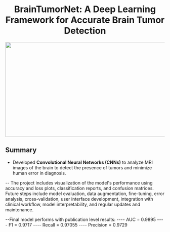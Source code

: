 <h1 align="center">BrainTumorNet: A Deep Learning Framework for Accurate Brain Tumor Detection </h1>
<p align = "center" style = "border-radius: 10px;"><img src="https://github.com/user-attachments/assets/72d4e560-7460-4414-b18d-c4ba406a4072" width = "700px" height="300px"></p>

## Summary 
- Developed **Convolutional Neural Networks (CNNs)** to analyze MRI images of the brain to detect the presence of tumors and minimize human error in diagnosis. 

-- The project includes visualization of the model's performance using accuracy and loss plots, classification reports, and confusion matrices. Future steps include model evaluation, data augmentation, fine-tuning, error analysis, cross-validation, user interface development, integration with clinical workflow, model interpretability, and regular updates and maintenance.

--Final model performs with publication level results:
---- AUC = 0.9895
---- F1 = 0.9717
---- Recall = 0.97055
---- Precision = 0.9729

